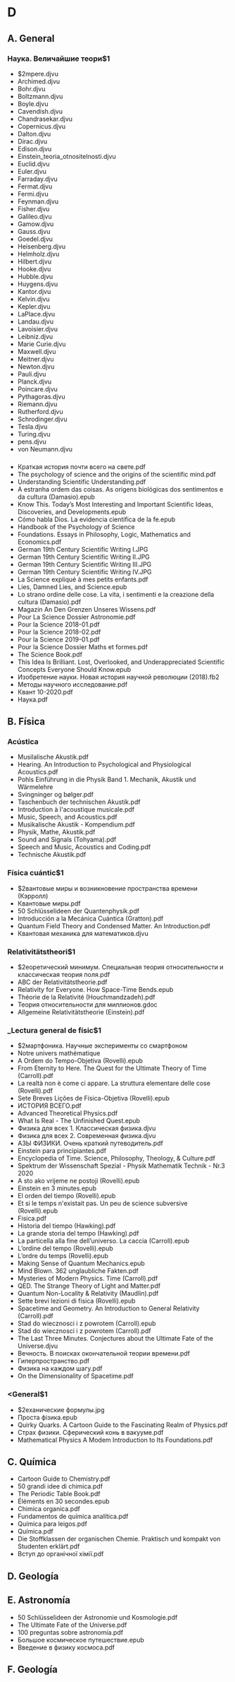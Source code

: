 # D

## A. General

### Наука. Величайшие теори$1

* $2mpere.djvu
* Archimed.djvu
* Bohr.djvu
* Boltzmann.djvu
* Boyle.djvu
* Cavendish.djvu
* Chandrasekar.djvu
* Copernicus.djvu
* Dalton.djvu
* Dirac.djvu
* Edison.djvu
* Einstein_teoria_otnositelnosti.djvu
* Euclid.djvu
* Euler.djvu
* Farraday.djvu
* Fermat.djvu
* Fermi.djvu
* Feynman.djvu
* Fisher.djvu
* Galileo.djvu
* Gamow.djvu
* Gauss.djvu
* Goedel.djvu
* Heisenberg.djvu
* Helmholz.djvu
* Hilbert.djvu
* Hooke.djvu
* Hubble.djvu
* Huygens.djvu
* Kantor.djvu
* Kelvin.djvu
* Kepler.djvu
* LaPlace.djvu
* Landau.djvu
* Lavoisier.djvu
* Leibniz.djvu
* Marie Curie.djvu
* Maxwell.djvu
* Meitner.djvu
* Newton.djvu
* Pauli.djvu
* Planck.djvu
* Poincare.djvu
* Pythagoras.djvu
* Riemann.djvu
* Rutherford.djvu
* Schrodinger.djvu
* Tesla.djvu
* Turing.djvu
* pens.djvu
* von Neumann.djvu

### <General>

* Краткая история почти всего на свете.pdf
* The psychology of science and the origins of the scientific mind.pdf
* Understanding Scientific Understanding.pdf
* A estranha ordem das coisas. As origens biológicas dos sentimentos e da cultura (Damasio).epub
* Know This. Today’s Most Interesting and Important Scientific Ideas, Discoveries, and Developments.epub
* Cómo habla Dios. La evidencia científica de la fe.epub
* Handbook of the Psychology of Science
* Foundations. Essays in Philosophy, Logic, Mathematics and Economics.pdf
* German 19th Century Scientific Writing I.JPG
* German 19th Century Scientific Writing II.JPG
* German 19th Century Scientific Writing III.JPG
* German 19th Century Scientific Writing IV.JPG
* La Science expliqué à mes petits enfants.pdf
* Lies, Damned Lies, and Science.epub
* Lo strano ordine delle cose. La vita, i sentimenti e la creazione della cultura (Damasio).pdf
* Magazin An Den Grenzen Unseres Wissens.pdf
* Pour La Science Dossier Astronomie.pdf
* Pour la Science 2018-01.pdf
* Pour la Science 2018-02.pdf
* Pour la Science 2019-01.pdf
* Pour la Science Dossier Maths et formes.pdf
* The Science Book.pdf
* This Idea Is Brilliant. Lost, Overlooked, and Underappreciated Scientific Concepts Everyone Should Know.epub
* Изобретение науки. Новая история научной революции (2018).fb2
* Методы научного исследование.pdf
* Квант 10-2020.pdf
* Наука.pdf

## B. Física

### Acústica

* Musilalische Akustik.pdf
* Hearing. An Introduction to Psychological and Physiological Acoustics.pdf
* Pohls Einführung in die Physik Band 1. Mechanik, Akustik und Wärmelehre
* Svingninger og bølger.pdf
* Taschenbuch der technischen Akustik.pdf
* Introduction à l'acoustique musicale.pdf
* Music, Speech, and Acoustics.pdf
* Musikalische Akustik - Kompendium.pdf
* Physik, Mathe, Akustik.pdf
* Sound and Signals (Tohyama).pdf
* Speech and Music, Acoustics and Coding.pdf
* Technische Akustik.pdf

### Física cuántic$1

* $2вантовые миры и возникновение пространства времени (Кэрролл)
* Квантовые миры.pdf
* 50 Schlüsselideen der Quantenphysik.pdf
* Introducción a la Mecánica Cuántica (Gratton).pdf
* Quantum Field Theory and Condensed Matter. An Introduction.pdf
* Квантовая механика для математиков.djvu

### Relativitätstheori$1

* $2еоретический минимум. Специальная теория относительности и классическая теория поля.pdf
* ABC der Relativitätstheorie.pdf
* Relativity for Everyone. How Space-Time Bends.epub
* Théorie de la Relativité (Houchmandzadeh).pdf
* Теория относительности для миллионов.gdoc
* Allgemeine Relativitätstheorie (Einstein).pdf

### _Lectura general de físic$1

* $2мартфоника. Научные эксперименты со смартфоном
* Notre univers mathématique
* A Ordem do Tempo-Objetiva (Rovelli).epub
* From Eternity to Here. The Quest for the Ultimate Theory of Time (Carroll).pdf
* La realtà non è come ci appare. La struttura elementare delle cose (Rovelli).pdf
* Sete Breves Lições de Física-Objetiva (Rovelli).epub
* ИСТОРИЯ  ВСЕГО.pdf
* Advanced Theoretical Physics.pdf
* What Is Real - The Unfinished Quest.epub
* Физика для всех 1. Классическая физика.djvu
* Физика для всех 2. Современная физика.djvu
* АЗЫ ФИЗИКИ. Очень краткий путеводитель.pdf
* Einstein para principiantes.pdf
* Encyclopedia of Time. Science, Philosophy, Theology, & Culture.pdf
* Spektrum der Wissenschaft Spezial - Physik Mathematik Technik - Nr.3 2020
* A sto ako vrijeme ne postoji (Rovelli).epub
* Einstein en 3 minutes.epub
* El orden del tiempo (Rovelli).epub
* Et si le temps n'existait pas. Un peu de science subversive (Rovelli).epub
* Fisica.pdf
* Historia del tiempo (Hawking).pdf
* La grande storia del tempo (Hawking).pdf
* La particella alla fine dell’universo. La caccia (Carroll).epub
* L’ordine del tempo (Rovelli).epub
* L’ordre du temps (Rovelli).epub
* Making Sense of Quantum Mechanics.epub
* Mind Blown. 362 unglaubliche Fakten.pdf
* Mysteries of Modern Physics. Time (Carroll).pdf
* QED. The Strange Theory of Light and Matter.pdf
* Quantum Non-Locality & Relativity (Maudlin).pdf
* Sette brevi lezioni di fisica (Rovelli).epub
* Spacetime and Geometry. An Introduction to General Relativity (Carroll).pdf
* Stad do wiecznosci i z powrotem (Carroll).epub
* Stad do wiecznosci i z powrotem (Carroll).pdf
* The Last Three Minutes. Conjectures about the Ultimate Fate of the Universe.djvu
* Вечность. В поисках окончательной теории времени.pdf
* Гиперпространство.pdf
* Физика на каждом шагу.pdf
* On the Dimensionality of Spacetime.pdf

### <General$1

* $2еханические формулы.jpg
* Проста фізика.epub
* Quirky Quarks. A Cartoon Guide to the Fascinating Realm of Physics.pdf
* Страх физики. Сферический конь в вакууме.pdf
* Mathematical Physics A Modem Introduction to Its Foundations.pdf

## C. Química

* Cartoon Guide to Chemistry.pdf
* 50 grandi idee di chimica.pdf
* The Periodic Table Book.pdf
* Éléments en 30 secondes.epub
* Chimica organica.pdf
* Fundamentos de química analítica.pdf
* Química para leigos.pdf
* Química.pdf
* Die Stoffklassen der organischen Chemie. Praktisch und kompakt von Studenten erklärt.pdf
* Вступ до органічної хімії.pdf

## D. Geología

## E. Astronomía

* 50 Schlüsselideen der Astronomie und Kosmologie.pdf
* The Ultimate Fate of the Universe.pdf
* 100 preguntas sobre astronomía.pdf
* Большое космическое путешествие.epub
* Введение в физику космоса.pdf

## F. Geología
